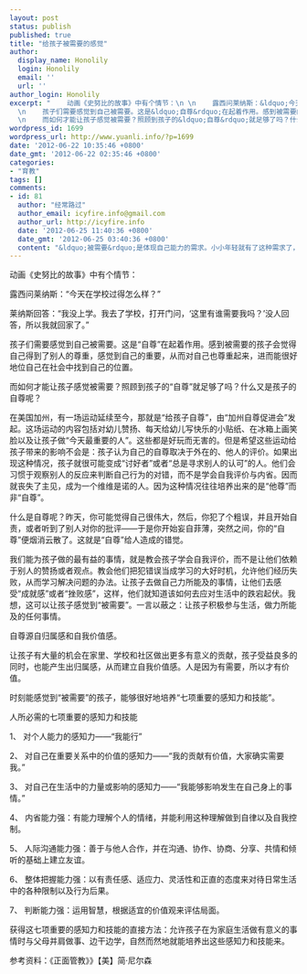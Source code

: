 ```yaml
---
layout: post
status: publish
published: true
title: "给孩子被需要的感觉"
author:
  display_name: Honolily
  login: Honolily
  email: ''
  url: ''
author_login: Honolily
excerpt: "    动画《史努比的故事》中有个情节：\n \n    露西问莱纳斯：&ldquo;今天在学校过得怎么样？&rdquo;\n \n    莱纳斯回答：&ldquo;我没上学。我去了学校，打开门问，&lsquo;这里有谁需要我吗？&rsquo;没人回答，所以我就回家了。&rdquo;\n
  \n    孩子们需要感觉到自己被需要。这是&ldquo;自尊&rdquo;在起着作用。感到被需要的孩子会觉得自己得到了别人的尊重，感觉到自己的重要，从而对自己也尊重起来，进而能很好地位自己在社会中找到自己的位置。\n
  \n    而如何才能让孩子感觉被需要？照顾到孩子的&ldquo;自尊&rdquo;就足够了吗？什么又是孩子的自尊呢？"
wordpress_id: 1699
wordpress_url: http://www.yuanli.info/?p=1699
date: '2012-06-22 10:35:46 +0800'
date_gmt: '2012-06-22 02:35:46 +0800'
categories:
- "育教"
tags: []
comments:
- id: 81
  author: "经常路过"
  author_email: icyfire.info@gmail.com
  author_url: http://icyfire.info
  date: '2012-06-25 11:40:36 +0800'
  date_gmt: '2012-06-25 03:40:36 +0800'
  content: "&ldquo;被需要&rdquo;是体现自己能力的需求。小小年轻就有了这种需求了，人类怎么可能不会越来越美好呢"
---
```

<p>    动画《史努比的故事》中有个情节：</p>
<p>    露西问莱纳斯：&ldquo;今天在学校过得怎么样？&rdquo;</p>
<p>    莱纳斯回答：&ldquo;我没上学。我去了学校，打开门问，&lsquo;这里有谁需要我吗？&rsquo;没人回答，所以我就回家了。&rdquo;</p>
<p>    孩子们需要感觉到自己被需要。这是&ldquo;自尊&rdquo;在起着作用。感到被需要的孩子会觉得自己得到了别人的尊重，感觉到自己的重要，从而对自己也尊重起来，进而能很好地位自己在社会中找到自己的位置。</p>
<p>    而如何才能让孩子感觉被需要？照顾到孩子的&ldquo;自尊&rdquo;就足够了吗？什么又是孩子的自尊呢？<a id="more"></a><a id="more-1699"></a></p>
<p>    在美国加州，有一场运动延续至今，那就是&ldquo;给孩子自尊&rdquo;，由&ldquo;加州自尊促进会&rdquo;发起。这场运动的内容包括对幼儿赞扬、每天给幼儿写快乐的小贴纸、在冰箱上画笑脸以及让孩子做&ldquo;今天最重要的人&rdquo;。这些都是好玩而无害的。但是希望这些运动给孩子带来的影响不会是：孩子认为自己的自尊取决于外在的、他人的评价。如果出现这种情况，孩子就很可能变成&ldquo;讨好者&rdquo;或者&ldquo;总是寻求别人的认可&rdquo;的人。他们会习惯于观察别人的反应来判断自己行为的对错，而不是学会自我评价与内省。因而就丧失了主见，成为一个维维是诺的人。因为这种情况往往培养出来的是&ldquo;他尊&rdquo;而非&ldquo;自尊&rdquo;。</p>
<p>    什么是自尊呢？昨天，你可能觉得自己很伟大，然后，你犯了个粗误，并且开始自责，或者听到了别人对你的批评&mdash;&mdash;于是你开始妄自菲薄，突然之间，你的&ldquo;自尊&rdquo;便烟消云散了。这就是&ldquo;自尊&rdquo;给人造成的错觉。</p>
<p>    我们能为孩子做的最有益的事情，就是教会孩子学会自我评价，而不是让他们依赖于别人的赞扬或者观点。教会他们把犯错误当成学习的大好时机，允许他们经历失败，从而学习解决问题的办法。让孩子去做自己力所能及的事情，让他们去感受&ldquo;成就感&rdquo;或者&ldquo;挫败感&rdquo;，这样，他们就知道该如何去应对生活中的跌宕起伏。我想，这可以让孩子感觉到&ldquo;被需要&rdquo;。一言以蔽之：让孩子积极参与生活，做力所能及的任何事情。</p>
<p>    自尊源自归属感和自我价值感。</p>
<p>    让孩子有大量的机会在家里、学校和社区做出更多有意义的贡献，孩子受益良多的同时，也能产生出归属感，从而建立自我价值感。人是因为有需要，所以才有价值。</p>
<p>    时刻能感觉到&ldquo;被需要&rdquo;的孩子，能够很好地培养&ldquo;七项重要的感知力和技能&rdquo;。</p>
<p>人所必需的七项重要的感知力和技能</p>
<p>    1、  对个人能力的感知力&mdash;&mdash;&ldquo;我能行&rdquo;</p>
<p>    2、  对自己在重要关系中的价值的感知力&mdash;&mdash;&ldquo;我的贡献有价值，大家确实需要我。&rdquo;</p>
<p>    3、  对自己在生活中的力量或影响的感知力&mdash;&mdash;&ldquo;我能够影响发生在自己身上的事情。&rdquo;</p>
<p>    4、  内省能力强：有能力理解个人的情绪，并能利用这种理解做到自律以及自我控制。</p>
<p>    5、  人际沟通能力强：善于与他人合作，并在沟通、协作、协商、分享、共情和倾听的基础上建立友谊。</p>
<p>    6、  整体把握能力强：以有责任感、适应力、灵活性和正直的态度来对待日常生活中的各种限制以及行为后果。</p>
<p>    7、  判断能力强：运用智慧，根据适宜的价值观来评估局面。</p>
<p>    获得这七项重要的感知力和技能的直接方法：允许孩子在为家庭生活做有意义的事情时与父母并肩做事、边干边学，自然而然地就能培养出这些感知力和技能来。</p>
<p>参考资料：《正面管教》》【美】简&middot;尼尔森</p>
